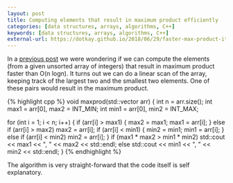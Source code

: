 ```yaml
---
layout: post
title: Computing elements that result in maximum product efficiently
categories: [data structures, arrays, algorithms, C++]
keywords: [data structures, arrays, algorithms, C++]
external-url: https://dotkay.github.io/2018/06/29/faster-max-product-items
---
```


In a [previous post](https://dotkay.github.io/2018/06/25/max-product-items) we were wondering if we can compute the elements (from a given unsorted array of integers) that result in maximum product faster than O(n logn). It turns out we can do a linear scan of the array, keeping track of the largest two and the smallest two elements. One of these pairs would result in the maximum product.

{% highlight cpp %}
void maxprod(std::vector<int> arr)
{
  int n = arr.size();
  int max1 = arr[0], max2 = INT_MIN;
  int min1 = arr[0], min2 = INT_MAX;
  
  for (int i = 1; i < n; i++)
  {
    if (arr[i] > max1)
    {
      max2 = max1;
      max1 = arr[i];
    }
    else if (arr[i] > max2)
      max2 = arr[i];
    if (arr[i] < min1)
    {
      min2 = min1;
      min1 = arr[i];
    }
    else if (arr[i] < min2)
      min2 = arr[i];
  }
  if (max1 * max2 > min1 * min2)
    std::cout << max1 << ", " << max2 << std::endl;
  else
    std::cout << min1 << ", " << min2 << std::endl;
}
{% endhighlight %}

The algorithm is very straight-forward that the code itself is self explanatory.
